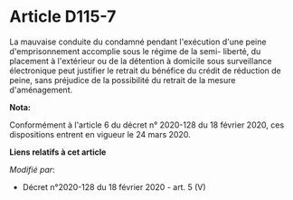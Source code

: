 # Article D115-7

La mauvaise conduite du condamné pendant l'exécution d'une peine d'emprisonnement accomplie sous le régime de la semi-
liberté, du placement à l'extérieur ou de la détention à domicile sous surveillance électronique peut justifier le retrait du
bénéfice du crédit de réduction de peine, sans préjudice de la possibilité du retrait de la mesure d'aménagement.

**Nota:**

Conformément à l'article 6 du décret n° 2020-128 du 18 février 2020, ces dispositions entrent en vigueur le 24 mars 2020.

**Liens relatifs à cet article**

_Modifié par_:

  - Décret n°2020-128 du 18 février 2020 - art. 5 (V)
